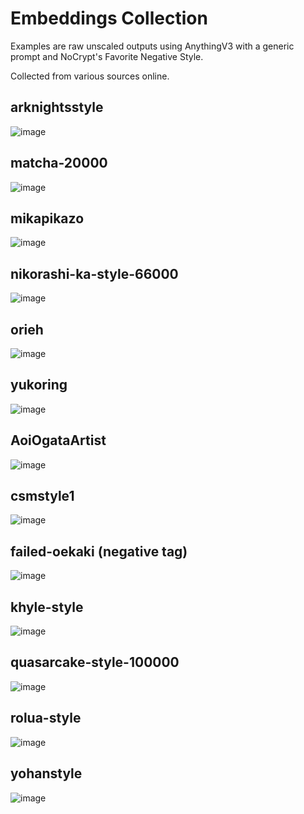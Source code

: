# Embeddings Collection
Examples are raw unscaled outputs using AnythingV3 with a generic prompt and NoCrypt's Favorite Negative Style.

Collected from various sources online.

## arknightsstyle
![image](https://user-images.githubusercontent.com/76601426/209455398-cf39cead-9314-4d6a-ad81-8595e75f1703.png)

## matcha-20000
![image](https://user-images.githubusercontent.com/76601426/209455379-2c741444-145b-48a0-8e92-b58e97a081f5.png)

## mikapikazo
![image](https://user-images.githubusercontent.com/76601426/209455429-603858bc-1ff2-4e56-b61e-9954e2439e53.png)

## nikorashi-ka-style-66000
![image](https://user-images.githubusercontent.com/76601426/209455456-57d79b65-db64-4358-8a4b-4123f56a6cef.png)

## orieh
![image](https://user-images.githubusercontent.com/76601426/209455496-0c744dbb-b9a2-4245-9ae4-df43d7d594aa.png)

## yukoring
![image](https://user-images.githubusercontent.com/76601426/209455538-d90047d6-3881-45a5-a31b-e9ef793bc5e8.png)

## AoiOgataArtist
![image](https://user-images.githubusercontent.com/76601426/209455590-3cb0d1a7-d059-405d-a4d2-23fc9a543d42.png)

## csmstyle1
![image](https://user-images.githubusercontent.com/76601426/209683062-6fd85dd4-ec66-4530-966b-9afd3c2e2de4.png)

## failed-oekaki (negative tag)
![image](https://user-images.githubusercontent.com/76601426/209683377-b6659b69-05b8-41ad-aa0a-c1e101aa7735.png)

## khyle-style
![image](https://user-images.githubusercontent.com/76601426/209683528-300c7c16-3c09-48a8-9e34-04d236e6b571.png)

## quasarcake-style-100000
![image](https://user-images.githubusercontent.com/76601426/209683742-e5331963-bac6-4a64-a5a6-add31c21f9ec.png)

## rolua-style
![image](https://user-images.githubusercontent.com/76601426/209683890-2eb3131d-ea7f-489b-866c-0a3bf6d561bd.png)

## yohanstyle
![image](https://user-images.githubusercontent.com/76601426/209684138-775d12a9-b2ec-4299-8233-5bb96a1a0925.png)

